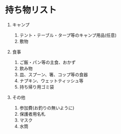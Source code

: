 # 持ち物リスト

1. キャンプ
   1. テント・テーブル・タープ等のキャンプ用品(任意)
   1. 敷物

1. 食事
   1. ご飯・パン等の主食、おかず
   1. 飲み物
   1. 皿、スプーン、箸、コップ等の食器
   1. ナプキン、ウェットティッシュ等
   1. 持ち帰り用ゴミ袋

1. その他
   1. 参加費(お釣りの無いように)
   1. 保護者用名札
   1. マスク
   1. 水筒
